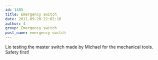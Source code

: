 ```yaml
---
id: 1485
title: Emergency switch
date: 2011-09-20 22:02:16
author: 4
group: Emergency switch
post_name: emergency-switch
---
```


Lio testing the master switch made by Michael for the mechanical tools. Safety first!